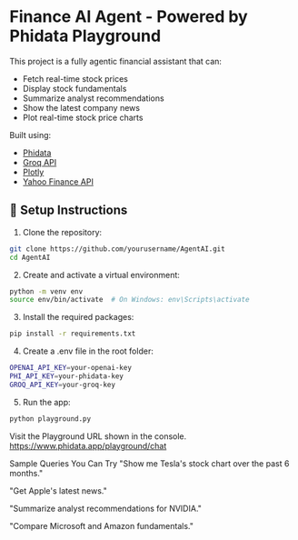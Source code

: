 # Finance AI Agent - Powered by Phidata Playground

This project is a fully agentic financial assistant that can:

- Fetch real-time stock prices
- Display stock fundamentals
- Summarize analyst recommendations
- Show the latest company news
- Plot real-time stock price charts

Built using:
- [Phidata](https://github.com/benjaminegger/phidata)
- [Groq API](https://groq.com/)
- [Plotly](https://plotly.com/)
- [Yahoo Finance API](https://finance.yahoo.com/)

## 🚀 Setup Instructions

1. Clone the repository:

```bash
git clone https://github.com/yourusername/AgentAI.git
cd AgentAI
```

2. Create and activate a virtual environment:

```bash
python -m venv env
source env/bin/activate  # On Windows: env\Scripts\activate
```

3. Install the required packages:

```bash
pip install -r requirements.txt
```

4. Create a .env file in the root folder:

```bash
OPENAI_API_KEY=your-openai-key
PHI_API_KEY=your-phidata-key
GROQ_API_KEY=your-groq-key
```

5. Run the app:

```bash
python playground.py
```

Visit the Playground URL shown in the console.
https://www.phidata.app/playground/chat


Sample Queries You Can Try
"Show me Tesla's stock chart over the past 6 months."

"Get Apple's latest news."

"Summarize analyst recommendations for NVIDIA."

"Compare Microsoft and Amazon fundamentals."


